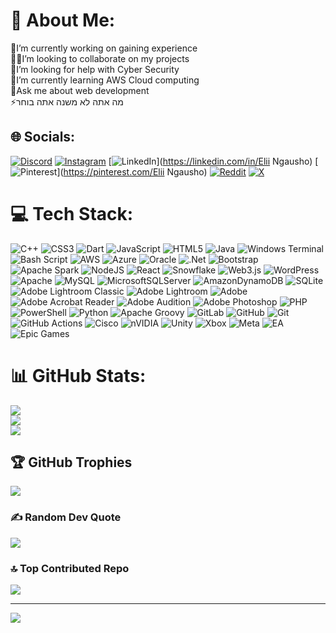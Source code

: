 # 💫 About Me:
🔭I’m currently working on gaining experience<br>👯‍♀️I’m looking to collaborate on my projects<br>🤝I’m looking for help with Cyber Security<br>🌱I’m currently learning AWS Cloud computing<br>💬Ask me about web development<br>⚡מה אתה לא משנה אתה בוחר<br>


## 🌐 Socials:
[![Discord](https://img.shields.io/badge/Discord-%237289DA.svg?logo=discord&logoColor=white)](https://discord.gg/Eliud) [![Instagram](https://img.shields.io/badge/Instagram-%23E4405F.svg?logo=Instagram&logoColor=white)](https://instagram.com/We_code.24) [![LinkedIn](https://img.shields.io/badge/LinkedIn-%230077B5.svg?logo=linkedin&logoColor=white)](https://linkedin.com/in/Elii Ngausho) [![Pinterest](https://img.shields.io/badge/Pinterest-%23E60023.svg?logo=Pinterest&logoColor=white)](https://pinterest.com/Elii Ngausho) [![Reddit](https://img.shields.io/badge/Reddit-%23FF4500.svg?logo=Reddit&logoColor=white)](https://reddit.com/user/ChemicalSingle2248) [![X](https://img.shields.io/badge/X-black.svg?logo=X&logoColor=white)](https://x.com/ngashPrivyy) 

# 💻 Tech Stack:
![C++](https://img.shields.io/badge/c++-%2300599C.svg?style=plastic&logo=c%2B%2B&logoColor=white) ![CSS3](https://img.shields.io/badge/css3-%231572B6.svg?style=plastic&logo=css3&logoColor=white) ![Dart](https://img.shields.io/badge/dart-%230175C2.svg?style=plastic&logo=dart&logoColor=white) ![JavaScript](https://img.shields.io/badge/javascript-%23323330.svg?style=plastic&logo=javascript&logoColor=%23F7DF1E) ![HTML5](https://img.shields.io/badge/html5-%23E34F26.svg?style=plastic&logo=html5&logoColor=white) ![Java](https://img.shields.io/badge/java-%23ED8B00.svg?style=plastic&logo=openjdk&logoColor=white) ![Windows Terminal](https://img.shields.io/badge/Windows%20Terminal-%234D4D4D.svg?style=plastic&logo=windows-terminal&logoColor=white) ![Bash Script](https://img.shields.io/badge/bash_script-%23121011.svg?style=plastic&logo=gnu-bash&logoColor=white) ![AWS](https://img.shields.io/badge/AWS-%23FF9900.svg?style=plastic&logo=amazon-aws&logoColor=white) ![Azure](https://img.shields.io/badge/azure-%230072C6.svg?style=plastic&logo=microsoftazure&logoColor=white) ![Oracle](https://img.shields.io/badge/Oracle-F80000?style=plastic&logo=oracle&logoColor=white) ![.Net](https://img.shields.io/badge/.NET-5C2D91?style=plastic&logo=.net&logoColor=white) ![Bootstrap](https://img.shields.io/badge/bootstrap-%238511FA.svg?style=plastic&logo=bootstrap&logoColor=white) ![Apache Spark](https://img.shields.io/badge/Apache%20Spark-FDEE21?style=plastic&logo=apachespark&logoColor=black) ![NodeJS](https://img.shields.io/badge/node.js-6DA55F?style=plastic&logo=node.js&logoColor=white) ![React](https://img.shields.io/badge/react-%2320232a.svg?style=plastic&logo=react&logoColor=%2361DAFB) ![Snowflake](https://img.shields.io/badge/snowflake-%2329B5E8.svg?style=plastic&logo=snowflake&logoColor=white) ![Web3.js](https://img.shields.io/badge/web3.js-F16822?style=plastic&logo=web3.js&logoColor=white) ![WordPress](https://img.shields.io/badge/WordPress-%23117AC9.svg?style=plastic&logo=WordPress&logoColor=white) ![Apache](https://img.shields.io/badge/apache-%23D42029.svg?style=plastic&logo=apache&logoColor=white) ![MySQL](https://img.shields.io/badge/mysql-4479A1.svg?style=plastic&logo=mysql&logoColor=white) ![MicrosoftSQLServer](https://img.shields.io/badge/Microsoft%20SQL%20Server-CC2927?style=plastic&logo=microsoft%20sql%20server&logoColor=white) ![AmazonDynamoDB](https://img.shields.io/badge/Amazon%20DynamoDB-4053D6?style=plastic&logo=Amazon%20DynamoDB&logoColor=white) ![SQLite](https://img.shields.io/badge/sqlite-%2307405e.svg?style=plastic&logo=sqlite&logoColor=white) ![Adobe Lightroom Classic](https://img.shields.io/badge/Adobe%20Lightroom%20Classic-31A8FF.svg?style=plastic&logo=Adobe%20Lightroom%20Classic&logoColor=white) ![Adobe Lightroom](https://img.shields.io/badge/Adobe%20Lightroom-31A8FF.svg?style=plastic&logo=Adobe%20Lightroom&logoColor=white) ![Adobe](https://img.shields.io/badge/adobe-%23FF0000.svg?style=plastic&logo=adobe&logoColor=white) ![Adobe Acrobat Reader](https://img.shields.io/badge/Adobe%20Acrobat%20Reader-EC1C24.svg?style=plastic&logo=Adobe%20Acrobat%20Reader&logoColor=white) ![Adobe Audition](https://img.shields.io/badge/Adobe%20Audition-9999FF.svg?style=plastic&logo=Adobe%20Audition&logoColor=white) ![Adobe Photoshop](https://img.shields.io/badge/adobe%20photoshop-%2331A8FF.svg?style=plastic&logo=adobe%20photoshop&logoColor=white) ![PHP](https://img.shields.io/badge/php-%23777BB4.svg?style=plastic&logo=php&logoColor=white) ![PowerShell](https://img.shields.io/badge/PowerShell-%235391FE.svg?style=plastic&logo=powershell&logoColor=white) ![Python](https://img.shields.io/badge/python-3670A0?style=plastic&logo=python&logoColor=ffdd54) ![Apache Groovy](https://img.shields.io/badge/Apache%20Groovy-4298B8.svg?style=plastic&logo=Apache+Groovy&logoColor=white) ![GitLab](https://img.shields.io/badge/gitlab-%23181717.svg?style=plastic&logo=gitlab&logoColor=white) ![GitHub](https://img.shields.io/badge/github-%23121011.svg?style=plastic&logo=github&logoColor=white) ![Git](https://img.shields.io/badge/git-%23F05033.svg?style=plastic&logo=git&logoColor=white) ![GitHub Actions](https://img.shields.io/badge/github%20actions-%232671E5.svg?style=plastic&logo=githubactions&logoColor=white) ![Cisco](https://img.shields.io/badge/cisco-%23049fd9.svg?style=plastic&logo=cisco&logoColor=black) ![nVIDIA](https://img.shields.io/badge/nVIDIA-%2376B900.svg?style=plastic&logo=nVIDIA&logoColor=white) ![Unity](https://img.shields.io/badge/unity-%23000000.svg?style=plastic&logo=unity&logoColor=white) ![Xbox](https://img.shields.io/badge/xbox-%23107C10.svg?style=plastic&logo=xbox&logoColor=white) ![Meta](https://img.shields.io/badge/Meta-%230467DF.svg?style=plastic&logo=Meta&logoColor=white) ![EA](https://img.shields.io/badge/ea-%23000000.svg?style=plastic&logo=ea&logoColor=white) ![Epic Games](https://img.shields.io/badge/epicgames-%23313131.svg?style=plastic&logo=epicgames&logoColor=white)
# 📊 GitHub Stats:
![](https://github-readme-stats.vercel.app/api?username=Ngausho&theme=rose&hide_border=false&include_all_commits=true&count_private=false)<br/>
![](https://github-readme-streak-stats.herokuapp.com/?user=Ngausho&theme=rose&hide_border=false)<br/>
![](https://github-readme-stats.vercel.app/api/top-langs/?username=Ngausho&theme=rose&hide_border=false&include_all_commits=true&count_private=false&layout=compact)

## 🏆 GitHub Trophies
![](https://github-profile-trophy.vercel.app/?username=Ngausho&theme=discord_old_blurple&no-frame=false&no-bg=true&margin-w=4)

### ✍️ Random Dev Quote
![](https://quotes-github-readme.vercel.app/api?type=horizontal&theme=radical)

### 🔝 Top Contributed Repo
![](https://github-contributor-stats.vercel.app/api?username=Ngausho&limit=5&theme=algolia&combine_all_yearly_contributions=true)

---
[![](https://visitcount.itsvg.in/api?id=Ngausho&icon=6&color=0)](https://visitcount.itsvg.in)

<!-- Proudly created with GPRM ( https://gprm.itsvg.in ) -->
